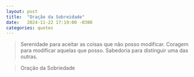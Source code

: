 ```yaml
---
layout: post
title:  "Oração da Sobreidade"
date:   2024-11-22 17:19:00 -0300
categories: quotes
---
```

>Serenidade para aceitar as coisas que não posso modificar. Coragem para modificar aquelas que posso. Sabedoria para distinguir uma das outras.

>Oração da Sobriedade